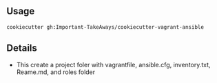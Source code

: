 ## Usage

```
cookiecutter gh:Important-TakeAways/cookiecutter-vagrant-ansible
```

## Details
- This create a project foler with vagrantfile, ansible.cfg, inventory.txt, Reame.md, and roles folder
